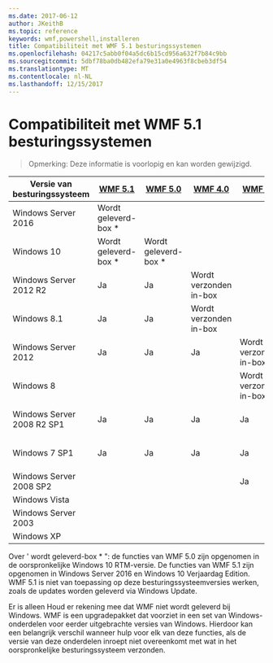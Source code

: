 ```yaml
---
ms.date: 2017-06-12
author: JKeithB
ms.topic: reference
keywords: wmf,powershell,installeren
title: Compatibiliteit met WMF 5.1 besturingssystemen
ms.openlocfilehash: 04217c5abb0f04a5dc6b15cd956a632f7b84c9bb
ms.sourcegitcommit: 5dbf78ba0db482efa79e31a0e4963f8cbeb3df54
ms.translationtype: MT
ms.contentlocale: nl-NL
ms.lasthandoff: 12/15/2017
---
```

# <a name="wmf-51-operating-system-compatibility"></a>Compatibiliteit met WMF 5.1 besturingssystemen #

> Opmerking: Deze informatie is voorlopig en kan worden gewijzigd.

| Versie van besturingssysteem | [WMF 5.1](https://aka.ms/wmf51download) | [WMF 5.0](https://aka.ms/wmf5download) | [WMF 4.0](https://aka.ms/wmf4download) |  [WMF 3.0](https://aka.ms/wmf3download) | [WMF 2.0](https://aka.ms/wmf2download) |
| ------------------------ | ----------- | ----------- | ----------- | ------------ |  ------------- |
| Windows Server 2016 | Wordt geleverd-box * |  |  |  |  |
| Windows 10 | Wordt geleverd-box * | Wordt geleverd-box *  | | | |  
| Windows Server 2012 R2| Ja | Ja | Wordt verzonden in-box |  |  |
| Windows 8.1 | Ja | Ja |  Wordt verzonden in-box |  |  |
| Windows Server 2012 | Ja | Ja | Ja |  Wordt verzonden in-box | |
| Windows 8 |  |  |  | Wordt verzonden in-box | |
| Windows Server 2008 R2 SP1 | Ja | Ja | Ja |  Ja| Wordt verzonden in-box |
| Windows 7 SP1  | Ja | Ja | Ja | Ja | Wordt verzonden in-box |
| Windows Server 2008 SP2 | | | | Ja | Ja |
| Windows Vista | | | | | Ja |
| Windows Server 2003| | | |  | Ja |
| Windows XP | | | |  | Ja |


Over ' wordt geleverd-box * ": de functies van WMF 5.0 zijn opgenomen in de oorspronkelijke Windows 10 RTM-versie.
De functies van WMF 5.1 zijn opgenomen in Windows Server 2016 en Windows 10 Verjaardag Edition. WMF 5.1 is niet van toepassing op deze besturingssysteemversies werken, zoals de updates worden geleverd via Windows Update.


Er is alleen Houd er rekening mee dat WMF niet wordt geleverd bij Windows. WMF is een upgradepakket dat voorziet in een set van Windows-onderdelen voor eerder uitgebrachte versies van Windows. Hierdoor kan een belangrijk verschil wanneer hulp voor elk van deze functies, als de versie van deze onderdelen inroept niet overeenkomt met wat in het oorspronkelijke besturingssysteem verzonden.

